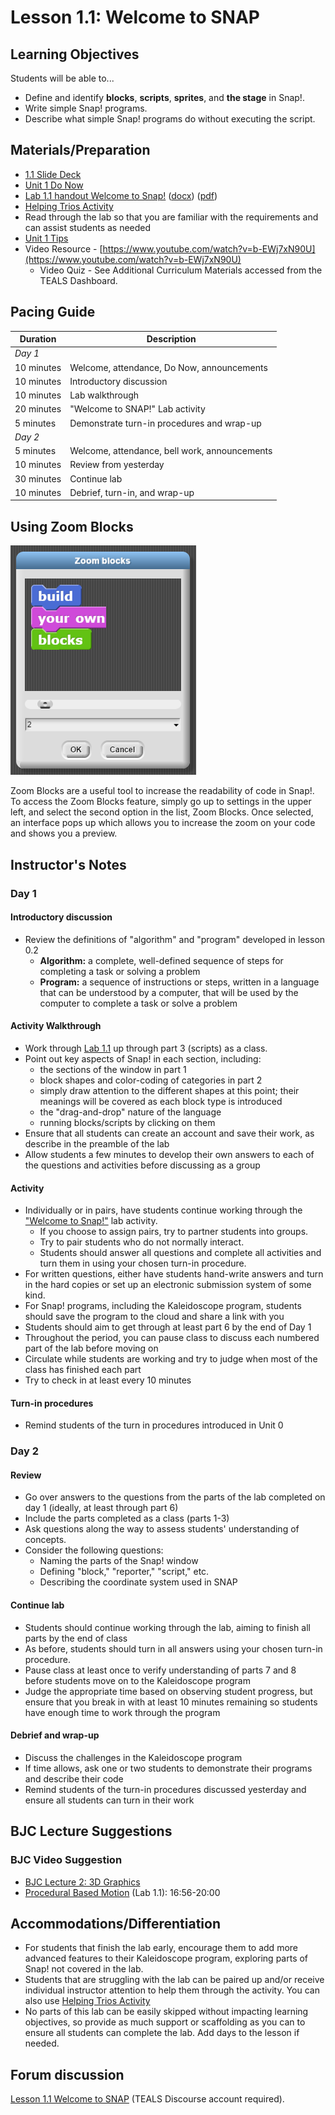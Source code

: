 # Lesson 1.1: Welcome to SNAP

## Learning Objectives

Students will be able to...

* Define and identify **blocks**, **scripts**, **sprites**, and **the stage** in Snap!.
* Write simple Snap! programs.
* Describe what simple Snap! programs do without executing the script.

## Materials/Preparation

* [1.1 Slide Deck](https://github.com/TEALSK12/introduction-to-computer-science/raw/master/slidedecks/TEALS%20SNAP%201.1.pptx)
* [Unit 1 Do Now](do_now_11.md)
* [Lab 1.1 handout Welcome to Snap!](lab_11.md) ([docx](https://github.com/TEALSK12/introduction-to-computer-science/raw/master/Unit%201%20Word/Lab%201.1%20Welcome%20To%20SNAP.docx)) ([pdf](https://github.com/TEALSK12/introduction-to-computer-science/raw/master/Unit%201%20PDF/Lab%201.1%20Welcome%20To%20SNAP.pdf))
* [Helping Trios Activity](../helping_trios/helping_trios.md)
* Read through the lab so that you are familiar with the requirements and can assist students as needed
* [Unit 1 Tips](unit_1_tips.md)
* Video Resource - [https://www.youtube.com/watch?v=b-EWj7xN90U](https://www.youtube.com/watch?v=b-EWj7xN90U)
  * Video Quiz - See Additional Curriculum Materials accessed from the TEALS Dashboard.

## Pacing Guide

| Duration   | Description                                   |
| ---------- | --------------------------------------------- |
| _Day 1_    |                                               |
| 10 minutes  | Welcome, attendance, Do Now, announcements |
| 10 minutes | Introductory discussion                       |
| 10 minutes | Lab walkthrough                               |
| 20 minutes | "Welcome to SNAP!" Lab activity               |
| 5 minutes | Demonstrate turn-in procedures and wrap-up    |
| _Day 2_    |                                               |
| 5 minutes  | Welcome, attendance, bell work, announcements |
| 10 minutes | Review from yesterday                         |
| 30 minutes | Continue lab                                  |
| 10 minutes | Debrief, turn-in, and wrap-up                 |

## Using Zoom Blocks

![Zoom Blocks](../images/zoom_blocks.png)

Zoom Blocks are a useful tool to increase the readability of code in Snap!. To access the Zoom Blocks feature, simply go up to settings in the upper left, and select the second option in the list, Zoom Blocks. Once selected, an interface pops up which allows you to increase the zoom on your code and shows you a preview.

## Instructor's Notes

### Day 1

#### Introductory discussion

* Review the definitions of "algorithm" and "program" developed in lesson 0.2
  * **Algorithm:** a complete, well-defined sequence of steps for completing a task or solving a problem
  * **Program:** a sequence of instructions or steps, written in a language that can be understood by a computer, that will be used by the computer to complete a task or solve a problem

#### Activity Walkthrough

* Work through [Lab 1.1](lab_11.md) up through part 3 (scripts) as a class.
* Point out key aspects of Snap! in each section, including:
  * the sections of the window in part 1
  * block shapes and color-coding of categories in part 2
  * simply draw attention to the different shapes at this point; their meanings will be covered as each block type is introduced
  * the "drag-and-drop" nature of the language
  * running blocks/scripts by clicking on them
* Ensure that all students can create an account and save their work, as describe in the preamble of the lab
* Allow students a few minutes to develop their own answers to each of the questions and activities before discussing as a group

#### Activity

* Individually or in pairs, have students continue working through the ["Welcome to Snap!"](lab_11.md) lab activity.  
  * If you choose to assign pairs, try to partner students into groups.
  * Try to pair students who do not normally interact.
  * Students should answer all questions and complete all activities and turn them in using your chosen turn-in procedure.
* For written questions, either have students hand-write answers and turn in the hard copies or set up an electronic submission system of some kind.
* For Snap! programs, including the Kaleidoscope program, students should save the program to the cloud and share a link with you
* Students should aim to get through at least part 6 by the end of Day 1
* Throughout the period, you can pause class to discuss each numbered part of the lab before moving on
* Circulate while students are working and try to judge when most of the class has finished each part
* Try to check in at least every 10 minutes

#### Turn-in procedures

* Remind students of the turn in procedures introduced in Unit 0

### Day 2

#### Review

* Go over answers to the questions from the parts of the lab completed on day 1 (ideally, at least through part 6)
* Include the parts completed as a class (parts 1-3)
* Ask questions along the way to assess students' understanding of concepts.  
* Consider the following questions:
  * Naming the parts of the Snap! window
  * Defining "block," "reporter," "script," etc.
  * Describing the coordinate system used in SNAP

#### Continue lab

* Students should continue working through the lab, aiming to finish all parts by the end of class
* As before, students should turn in all answers using your chosen turn-in procedure.
* Pause class at least once to verify understanding of parts 7 and 8 before students move on to the Kaleidoscope program
* Judge the appropriate time based on observing student progress, but ensure that you break in with at least 10 minutes remaining so students have enough time to work through the program

#### Debrief and wrap-up

* Discuss the challenges in the Kaleidoscope program
* If time allows, ask one or two students to demonstrate their programs and describe their code
* Remind students of the turn-in procedures discussed yesterday and ensure all students can turn in their work

## BJC Lecture Suggestions

### BJC Video Suggestion

* [BJC Lecture 2: 3D Graphics](http://www.youtube.com/watch?v=q2UMQaoW30U&t=16m50s)
* [Procedural Based Motion]( http://www.youtube.com/watch?v=q2UMQaoW30U&t=16m50s ) (Lab 1.1): 16:56-20:00

## Accommodations/Differentiation

* For students that finish the lab early, encourage them to add more advanced features to their Kaleidoscope program, exploring parts of Snap! not covered in the lab.
* Students that are struggling with the lab can be paired up and/or receive individual instructor attention to help them through the activity.  You can also use [Helping Trios Activity](../helping_trios/helping_trios.md)
* No parts of this lab can be easily skipped without impacting learning objectives, so provide as much support or scaffolding as you can to ensure all students can complete the lab.  Add days to the lesson if needed.

## Forum discussion

[Lesson 1.1 Welcome to SNAP](http://forums.tealsk12.org/c/unit-1-snap-basics/lesson-1-1-welcome-to-snap) (TEALS Discourse account required).
